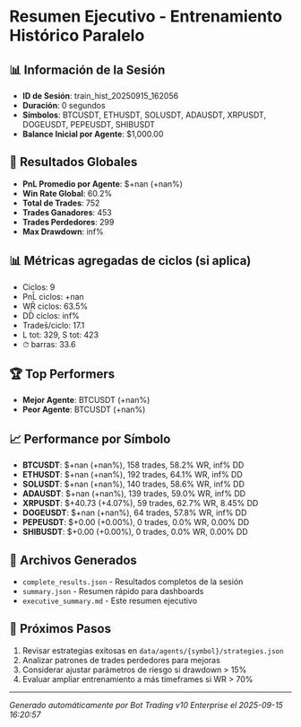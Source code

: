 # Resumen Ejecutivo - Entrenamiento Histórico Paralelo

## 📊 Información de la Sesión
- **ID de Sesión**: train_hist_20250915_162056
- **Duración**: 0 segundos
- **Símbolos**: BTCUSDT, ETHUSDT, SOLUSDT, ADAUSDT, XRPUSDT, DOGEUSDT, PEPEUSDT, SHIBUSDT
- **Balance Inicial por Agente**: $1,000.00

## 🎯 Resultados Globales
- **PnL Promedio por Agente**: $+nan (+nan%)
- **Win Rate Global**: 60.2%
- **Total de Trades**: 752
- **Trades Ganadores**: 453
- **Trades Perdedores**: 299
- **Max Drawdown**: inf%

## 📊 Métricas agregadas de ciclos (si aplica)
- Ciclos: 9
- PnL̄ ciclos: +nan
- WR̄ ciclos: 63.5%
- DD̄ ciclos: inf%
- Trades̄/ciclo: 17.1
- L tot: 329, S tot: 423
- ⏱̄ barras: 33.6


## 🏆 Top Performers
- **Mejor Agente**: BTCUSDT (+nan%)
- **Peor Agente**: BTCUSDT (+nan%)

## 📈 Performance por Símbolo
- **BTCUSDT**: $+nan (+nan%), 158 trades, 58.2% WR, inf% DD
- **ETHUSDT**: $+nan (+nan%), 192 trades, 64.1% WR, inf% DD
- **SOLUSDT**: $+nan (+nan%), 140 trades, 58.6% WR, inf% DD
- **ADAUSDT**: $+nan (+nan%), 139 trades, 59.0% WR, inf% DD
- **XRPUSDT**: $+40.73 (+4.07%), 59 trades, 62.7% WR, 8.45% DD
- **DOGEUSDT**: $+nan (+nan%), 64 trades, 57.8% WR, inf% DD
- **PEPEUSDT**: $+0.00 (+0.00%), 0 trades, 0.0% WR, 0.00% DD
- **SHIBUSDT**: $+0.00 (+0.00%), 0 trades, 0.0% WR, 0.00% DD

## 📁 Archivos Generados
- `complete_results.json` - Resultados completos de la sesión
- `summary.json` - Resumen rápido para dashboards
- `executive_summary.md` - Este resumen ejecutivo

## 🎯 Próximos Pasos
1. Revisar estrategias exitosas en `data/agents/{symbol}/strategies.json`
2. Analizar patrones de trades perdedores para mejoras
3. Considerar ajustar parámetros de riesgo si drawdown > 15%
4. Evaluar ampliar entrenamiento a más timeframes si WR > 70%

---
*Generado automáticamente por Bot Trading v10 Enterprise el 2025-09-15 16:20:57*
